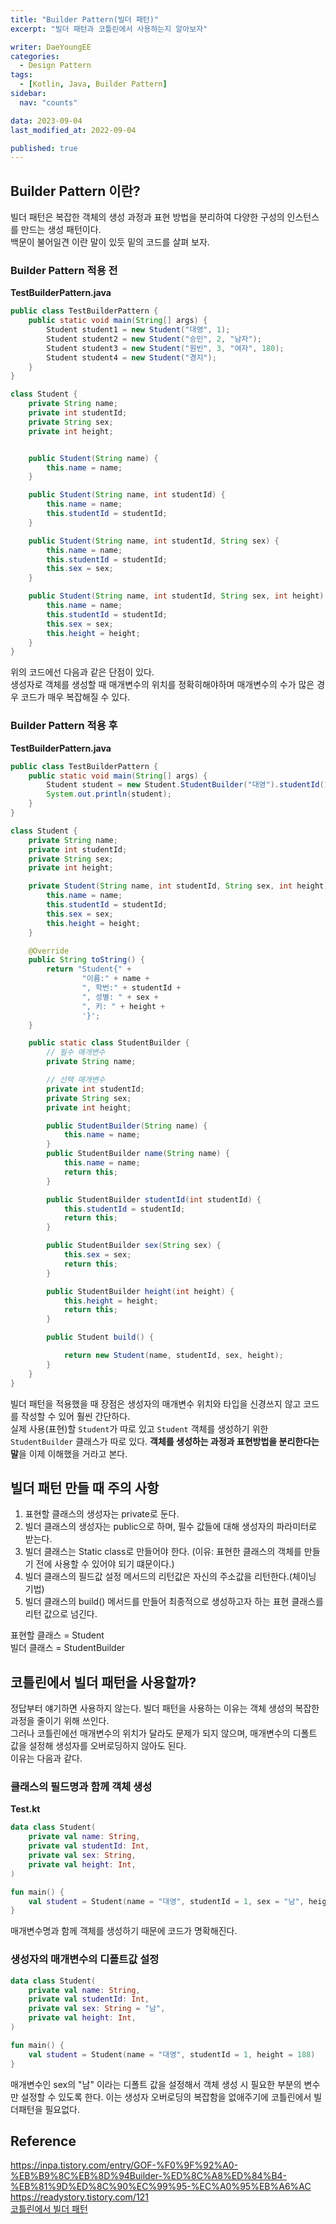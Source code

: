 ```yaml
---
title: "Builder Pattern(빌더 패턴)"
excerpt: "빌더 패턴과 코틀린에서 사용하는지 알아보자"

writer: DaeYoungEE
categories:
  - Design Pattern
tags:
  - [Kotlin, Java, Builder Pattern]
sidebar:
  nav: "counts"

data: 2023-09-04
last_modified_at: 2022-09-04

published: true
---
```


## Builder Pattern 이란?

빌더 패턴은 복잡한 객체의 생성 과정과 표현 방법을 분리하여 다양한 구성의 인스턴스를 만드는 생성 패턴이다.  
백문이 불어일견 이란 말이 있듯 밑의 코드를 살펴 보자.

### Builder Pattern 적용 전

**TestBuilderPattern.java**

```java
public class TestBuilderPattern {
    public static void main(String[] args) {
        Student student1 = new Student("대영", 1);
        Student student2 = new Student("승민", 2, "남자");
        Student student3 = new Student("원빈", 3, "여자", 180);
        Student student4 = new Student("경지");
    }
}

class Student {
    private String name;
    private int studentId;
    private String sex;
    private int height;


    public Student(String name) {
        this.name = name;
    }

    public Student(String name, int studentId) {
        this.name = name;
        this.studentId = studentId;
    }

    public Student(String name, int studentId, String sex) {
        this.name = name;
        this.studentId = studentId;
        this.sex = sex;
    }

    public Student(String name, int studentId, String sex, int height) {
        this.name = name;
        this.studentId = studentId;
        this.sex = sex;
        this.height = height;
    }
}
```

위의 코드에선 다음과 같은 단점이 있다.  
생성자로 객체를 생성할 때 매개변수의 위치를 정확히해야하며 매개변수의 수가 많은 경우 코드가 매우 복잡해질 수 있다.

### Builder Pattern 적용 후

**TestBuilderPattern.java**

```java
public class TestBuilderPattern {
    public static void main(String[] args) {
        Student student = new Student.StudentBuilder("대영").studentId(1).sex("남").height(188).build();
        System.out.println(student);
    }
}

class Student {
    private String name;
    private int studentId;
    private String sex;
    private int height;

    private Student(String name, int studentId, String sex, int height) {
        this.name = name;
        this.studentId = studentId;
        this.sex = sex;
        this.height = height;
    }

    @Override
    public String toString() {
        return "Student{" +
                "이름:" + name +
                ", 학번:" + studentId +
                ", 성별: " + sex +
                ", 키: " + height +
                '}';
    }

    public static class StudentBuilder {
        // 필수 매개변수
        private String name;

        // 선택 매개변수
        private int studentId;
        private String sex;
        private int height;

        public StudentBuilder(String name) {
            this.name = name;
        }
        public StudentBuilder name(String name) {
            this.name = name;
            return this;
        }

        public StudentBuilder studentId(int studentId) {
            this.studentId = studentId;
            return this;
        }

        public StudentBuilder sex(String sex) {
            this.sex = sex;
            return this;
        }

        public StudentBuilder height(int height) {
            this.height = height;
            return this;
        }

        public Student build() {

            return new Student(name, studentId, sex, height);
        }
    }
}
```

빌더 패턴을 적용했을 때 장점은 생성자의 매개변수 위치와 타입을 신경쓰지 않고 코드를 작성할 수 있어 훨씬 간단하다.  
실제 사용(표현)할 `Student`가 따로 있고 `Student` 객체를 생성하기 위한 `StudentBuilder` 클래스가 따로 있다. **객체를 생성하는 과정과 표현방법을 분리한다는 말**을 이제 이해했을 거라고 본다.

## 빌더 패턴 만들 때 주의 사항

1. 표현할 클래스의 생성자는 private로 둔다.
2. 빌더 클래스의 생성자는 public으로 하며, 필수 값들에 대해 생성자의 파라미터로 받는다.
3. 빌더 클래스는 Static class로 만들어야 한다.
   (이유: 표현한 클래스의 객체를 만들기 전에 사용할 수 있어야 되기 떄문이다.)
4. 빌더 클래스의 필드값 설정 메서드의 리턴값은 자신의 주소값을 리턴한다.(체이닝 기법)
5. 빌더 클래스의 build() 메서드를 만들어 최종적으로 생성하고자 하는 표현 클래스를 리턴 값으로 넘긴다.

표현할 클래스 = Student  
빌더 클래스 = StudentBuilder

## 코틀린에서 빌더 패턴을 사용할까?

정답부터 얘기하면 사용하지 않는다. 빌더 패턴을 사용하는 이유는 객체 생성의 복잡한 과정을 줄이기 위해 쓰인다.  
그러나 코틀린에선 매개변수의 위치가 달라도 문제가 되지 않으며, 매개변수의 디폴트 값을 설정해 생성자를 오버로딩하지 않아도 된다.  
이유는 다음과 같다.

### 클래스의 필드명과 함께 객체 생성

**Test.kt**

```kotlin
data class Student(
    private val name: String,
    private val studentId: Int,
    private val sex: String,
    private val height: Int,
)

fun main() {
    val student = Student(name = "대영", studentId = 1, sex = "남", height = 188)
}
```

매개변수명과 함께 객체를 생성하기 때문에 코드가 명확해진다.

### 생성자의 매개변수의 디폴트값 설정

```kotlin
data class Student(
    private val name: String,
    private val studentId: Int,
    private val sex: String = "남",
    private val height: Int,
)

fun main() {
    val student = Student(name = "대영", studentId = 1, height = 188)
}
```

매개변수인 sex의 "남" 이라는 디폴트 값을 설정해서 객체 생성 시 필요한 부분의 변수만 설정할 수 있도록 한다.
이는 생성자 오버로딩의 복잡함을 없애주기에 코틀린에서 빌더패턴을 필요없다.

## Reference

https://inpa.tistory.com/entry/GOF-%F0%9F%92%A0-%EB%B9%8C%EB%8D%94Builder-%ED%8C%A8%ED%84%B4-%EB%81%9D%ED%8C%90%EC%99%95-%EC%A0%95%EB%A6%AC
https://readystory.tistory.com/121  
[코틀린에서 빌더 패턴](https://velog.io/@jkh9615/Kotlin%EA%B3%BC-Builder-%ED%8C%A8%ED%84%B4)

